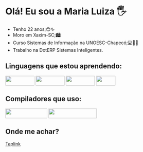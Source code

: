 # Olá! Eu sou a Maria Luiza 🖐
- Tenho 22 anos;😊♑
- Moro em Xaxim-SC;🏙
- Curso Sistemas de Informação na UNOESC-Chapecó;💻👩‍💻
- Trabalho na DotERP Sistemas Inteligentes.

## Linguagens que estou aprendendo:

<div style="display: in line block">
  <img align="center" height="30" width="90" src="https://img.shields.io/badge/Python-3776AB?style=for-the-badge&logo=python&logoColor=white">
  <img align="center" height="30" width="90" src="https://img.shields.io/badge/HTML5-E34F26?style=for-the-badge&logo=html5&logoColor=white">
  <img align="center" height="30" width="90" src="https://img.shields.io/badge/CSS3-1572B6?style=for-the-badge&logo=css3&logoColor=white">
  <img align="center" height="30" width="60" src="https://img.shields.io/badge/C-00599C?style=for-the-badge&logo=c&logoColor=white">
</div>

## Compiladores que uso:

<div style="display: in line block">
  <img align="center" height="30" width="130" src="https://img.shields.io/badge/pycharm-143?style=for-the-badge&logo=pycharm&logoColor=black&color=black&labelColor=green">
  <img align="center" height="30" width="150" src="https://img.shields.io/badge/Visual_Studio_Code-0078D4?style=for-the-badge&logo=visual%20studio%20code&logoColor=white">
</div>

## Onde me achar?
<a href="https://taplink.cc/maria_mlmf">Taplink</a>
